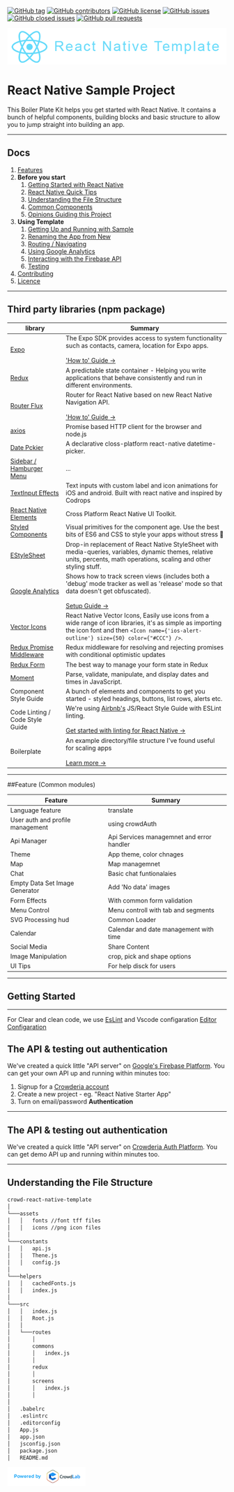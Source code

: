 [![GitHub tag](https://img.shields.io/github/tag/CrowderiaSolution/react-native-boilerplate.svg?style=flat-square)](https://github.com/CrowderiaSolution/react-native-boilerplate/tags)
[![GitHub contributors](https://img.shields.io/github/contributors/CrowderiaSolution/react-native-boilerplate.svg?style=flat-square)](https://github.com/CrowderiaSolution/react-native-boilerplate/contributors)
[![GitHub license](https://img.shields.io/badge/license-MIT-blue.svg?style=flat-square)](https://raw.githubusercontent.com/CrowderiaSolution/react-native-boilerplate/master/LICENSE)
[![GitHub issues](https://img.shields.io/github/issues/CrowderiaSolution/react-native-boilerplate.svg?style=flat-square)](https://github.com/CrowderiaSolution/react-native-boilerplate/issues)
[![GitHub closed issues](https://img.shields.io/github/issues-closed/CrowderiaSolution/react-native-boilerplate.svg?style=flat-square)](https://github.com/CrowderiaSolution/react-native-boilerplate/issues-closed)
[![GitHub pull requests](https://img.shields.io/github/issues-pr/CrowderiaSolution/react-native-boilerplate.svg?style=flat-square)](https://github.com/CrowderiaSolution/react-native-boilerplate/issues-pr)

![- React Native](/docs/reacttemp.png "React Native Boiler Plate")

# React Native Sample Project

This Boiler Plate Kit helps you get started with React Native. It contains a bunch of helpful components, building blocks and basic structure to allow you to jump straight into building an app.

---

## Docs

1. [Features](#features)
1. **Before you start**
   1. [Getting Started with React Native](/docs/react-native.md)
   1. [React Native Quick Tips](/docs/quick-tips.md)
   1. [Understanding the File Structure](#understanding-the-file-structure)
   1. [Common Components](/docs/component.md)
   1. [Opinions Guiding this Project](/docs/opinions.md)
1. **Using Template**
   1. [Getting Up and Running with Sample](#getting-started)
   1. [Renaming the App from New](/docs/renaming.md)
   1. [Routing / Navigating](/src/navigation/README.md)
   1. [Using Google Analytics](/docs/google-analytics.md)
   1. [Interacting with the Firebase API](https://firebase.google.com/docs/database/web/start)
   1. [Testing](/docs/testing.md)
1. [Contributing](/docs/poweredBy.png)
1. [Licence](LICENSE)

---

## Third party libraries (npm package)

| library | Summary |
| --- | --- |
| [Expo](https://docs.expo.io/versions/v18.0.0/sdk/index.html) | The Expo SDK provides access to system functionality such as contacts, camera, location for Expo apps.  <br><br>['How to' Guide &rarr;](https://blog.expo.io/updating-your-project-for-the-exponent-expo-name-change-67aee72c4e2e#.260eg23v7) |
| [Redux](https://github.com/reactjs/react-redux) | A predictable state container - Helping you write applications that behave consistently and run in different environments. |
| [Router Flux](https://github.com/aksonov/react-native-router-flux) | Router for React Native based on new React Native Navigation API. <br><br>['How to' Guide &rarr;](/src/navigation/README.md)|
| [axios](https://github.com/mzabriskie/axios) | Promise based HTTP client for the browser and node.js | 
| [Date Pckier](https://www.npmjs.com/package/react-native-modal-datetime-picker) | A declarative closs-platform react-native datetime-picker. |
| [Sidebar / Hamburger Menu](https://github.com/react-native-community/react-native-side-menu) | ... |
| [TextInput Effects](https://github.com/halilb/react-native-textinput-effects) | Text inputs with custom label and icon animations for iOS and android. Built with react native and inspired by Codrops |
| [React Native Elements](https://github.com/react-native-community/react-native-elements) | Cross Platform React Native UI Toolkit. |
| [Styled Components](https://www.npmjs.com/package/styled-components) | Visual primitives for the component age. Use the best bits of ES6 and CSS to style your apps without stress 💅 |
| [EStyleSheet](https://github.com/vitalets/react-native-extended-stylesheet) | Drop-in replacement of React Native StyleSheet with media-queries, variables, dynamic themes, relative units, percents, math operations, scaling and other styling stuff. |
| [Google Analytics](https://github.com/idehub/react-native-google-analytics-bridge) | Shows how to track screen views (includes both a 'debug' mode tracker as well as 'release' mode so that data doesn't get obfuscated). <br><br>[Setup Guide &rarr;](/docs/google-analytics.md) |
| [Vector Icons](https://github.com/oblador/react-native-vector-icons) | React Native Vector Icons, Easily use icons from a wide range of icon libraries, it's as simple as importing the icon font and then `<Icon name={'ios-alert-outline'} size={50} color={"#CCC"} />`. |
| [Redux Promise Middleware](https://github.com/pburtchaell/redux-promise-middleware) | Redux middleware for resolving and rejecting promises with conditional optimistic updates |
| [Redux Form](http://redux-form.com/6.8.0/) | The best way to manage your form state in Redux | 
| [Moment](https://momentjs.com/) | Parse, validate, manipulate, and display dates and times in JavaScript. |
| Component Style Guide | A bunch of elements and components to get you started - styled headings, buttons, list rows, alerts etc. |
| Code Linting / Code Style Guide | We're using [Airbnb's](https://github.com/airbnb/javascript) JS/React Style Guide with ESLint linting. <br><br>[Get started with linting for React Native &rarr;](https://medium.com/pvtl/linting-for-react-native-bdbb586ff694) |
| Boilerplate | An example directory/file structure I've found useful for scaling apps <br><br>[Learn more &rarr;](#understanding-the-file-structure) |

---

##Feature (Common modules)

| Feature | Summary |
| --- | --- |
| Language feature | translate |
| User auth and profile management | using crowdAuth |
| Api Manager | Api Services managemnet and error handler |
| Theme | App theme, color chnages |
| Map | Map managemnet |
| Chat | Basic chat funtionalaies |
| Empty Data Set Image Generator | Add 'No data' images |
| Form Effects  | With common form validation |
| Menu Control | Menu controll with tab and segments |
| SVG Processing hud | Common Loader | 
| Calendar | Calendar and date management with time |
| Social Media | Share Content |
| Image Manipulation | crop, pick and shape options |
| UI Tips  | For help disck for users |

---

## Getting Started

---

For Clear and clean code, we use [EsLint](/project-template/.eslintrc) and Vscode configaration [Editor Configaration](/project-template/.editorconfig)

## The API & testing out authentication
We've created a quick little "API server" on [Google's Firebase Platform](https://firebase.google.com/). You can get your own API up and running within minutes too:

1. Signup for a [Crowderia account](https://auth.crowderia.com/)
1. Create a new project - eg. "React Native Starter App"
1. Turn on email/password __Authentication__

---

## The API & testing out authentication
We've created a quick little "API server" on [Crowderia Auth Platform](https://auth.crowderia.com/). You can get demo API up and running within minutes too.

---

## Understanding the File Structure

```
crowd-react-native-template 
│
└───assets
│   │   fonts //font tff files
│   │   icons //png icon files
│   
└───constants
│   │   api.js
│   │   Thene.js
│   │   config.js
│   
└───helpers
│   │   cachedFonts.js
│   │   index.js
│   
└───src
│   │   index.js
│   │   Root.js
│   │ 
│   └───routes
│       │  
│       commons
│       │   index.js
│       │ 
│       redux
│       │ 
│       screens
│       │   index.js
│       │ 
│ 
│   .babelrc
│   .eslintrc
│   .editorconfig
│   App.js
│   app.json
│   jsconfig.json
│   package.json
│   README.md   

```

![- PowerdBy](/docs/poweredBy.png "Powerd by crowdLab")